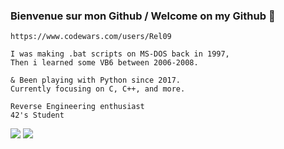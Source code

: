 ### Bienvenue sur mon Github / Welcome on my Github :fox_face:

```https://www.codewars.com/users/Rel09```
```
I was making .bat scripts on MS-DOS back in 1997,
Then i learned some VB6 between 2006-2008.

& Been playing with Python since 2017.
Currently focusing on C, C++, and more.

Reverse Engineering enthusiast
42's Student
```
 <img class="img" src="https://github-readme-stats.vercel.app/api/top-langs/?username=Rel09&layout=default&hide=Python&bg_color=DEG,#030bfc,#2d03fc,#5603fc,#8c03fc,#ce03fc,#fc03ce,#fc038c,#fc034e,#fc0303,#730000,#000000"/>
<img class="img" src="https://www.codewars.com/users/Rel09/badges/large" />


